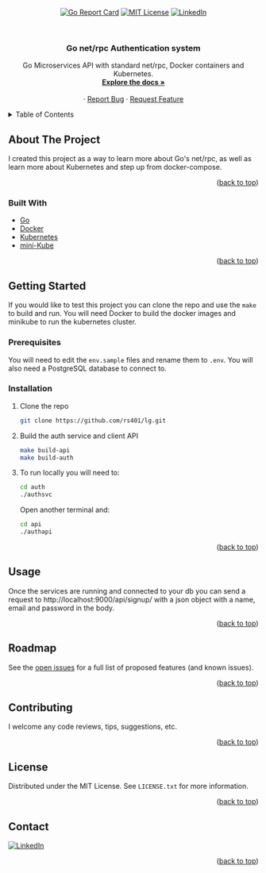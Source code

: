 <div id="top"></div>

<div align="center">

[![Go Report Card](https://goreportcard.com/badge/github.com/rs401/lg)](https://goreportcard.com/report/github.com/rs401/lg)
[![MIT License][license-shield]][license-url]
[![LinkedIn][linkedin-shield]][linkedin-url]



<!-- PROJECT LOGO -->
<br />

<h3 align="center">Go net/rpc Authentication system</h3>

  <p align="center">
    Go Microservices API with standard net/rpc, Docker containers and Kubernetes.
    <br />
    <a href="https://github.com/rs401/lg/tree/main/docs"><strong>Explore the docs »</strong></a>
    <br />
    <br />
    ·
    <a href="https://github.com/rs401/lg/issues">Report Bug</a>
    ·
    <a href="https://github.com/rs401/lg/issues">Request Feature</a>
  </p>
</div>



<!-- TABLE OF CONTENTS -->
<details>
  <summary>Table of Contents</summary>
  <ol>
    <li>
      <a href="#about-the-project">About The Project</a>
      <ul>
        <li><a href="#built-with">Built With</a></li>
      </ul>
    </li>
    <li>
      <a href="#getting-started">Getting Started</a>
      <ul>
        <li><a href="#prerequisites">Prerequisites</a></li>
        <li><a href="#installation">Installation</a></li>
      </ul>
    </li>
    <li><a href="#usage">Usage</a></li>
    <li><a href="#roadmap">Roadmap</a></li>
    <li><a href="#contributing">Contributing</a></li>
    <li><a href="#license">License</a></li>
    <li><a href="#contact">Contact</a></li>
  </ol>
</details>



<!-- ABOUT THE PROJECT -->
## About The Project

I created this project as a way to learn more about Go's net/rpc, as well as learn more about Kubernetes and step up from docker-compose.

<p align="right">(<a href="#top">back to top</a>)</p>



### Built With

* [Go](https://go.dev/)
* [Docker](https://www.docker.com/)
* [Kubernetes](https://kubernetes.io/)
* [mini-Kube](https://github.com/kubernetes/minikube)

<p align="right">(<a href="#top">back to top</a>)</p>



<!-- GETTING STARTED -->
## Getting Started

If you would like to test this project you can clone the repo and use the `make` to build and run. You will need Docker to build the docker images and minikube to run the kubernetes cluster.

### Prerequisites

You will need to edit the `env.sample` files and rename them to `.env`. You will also need a PostgreSQL database to connect to.

### Installation

1. Clone the repo
   ```sh
   git clone https://github.com/rs401/lg.git
   ```
3. Build the auth service and client API
   ```sh
   make build-api
   make build-auth
   ```
4. To run locally you will need to:
   ```sh
   cd auth
   ./authsvc
   ```
   Open another terminal and:
   ```sh
   cd api
   ./authapi
   ```

<p align="right">(<a href="#top">back to top</a>)</p>



<!-- USAGE EXAMPLES -->
## Usage

Once the services are running and connected to your db you can send a request to http://localhost:9000/api/signup/ with a json object with a name, email and password in the body.

<p align="right">(<a href="#top">back to top</a>)</p>



<!-- ROADMAP -->
## Roadmap

See the [open issues](https://github.com/rs401/lg/issues) for a full list of proposed features (and known issues).

<p align="right">(<a href="#top">back to top</a>)</p>



<!-- CONTRIBUTING -->
## Contributing

I welcome any code reviews, tips, suggestions, etc.

<p align="right">(<a href="#top">back to top</a>)</p>



<!-- LICENSE -->
## License

Distributed under the MIT License. See `LICENSE.txt` for more information.

<p align="right">(<a href="#top">back to top</a>)</p>



<!-- CONTACT -->
## Contact

[![LinkedIn][linkedin-shield]][linkedin-url]

<p align="right">(<a href="#top">back to top</a>)</p>


<!-- MARKDOWN LINKS & IMAGES -->
<!-- https://www.markdownguide.org/basic-syntax/#reference-style-links -->
[contributors-url]: https://github.com/rs401/lg/graphs/contributors
[forks-url]: https://github.com/rs401/lg/network/members
[stars-url]: https://github.com/rs401/lg/stargazers
[issues-url]: https://github.com/rs401/lg/issues
[license-url]: https://github.com/rs401/lg/blob/master/LICENSE.txt
[license-shield]: https://img.shields.io/github/license/rs401/lg.svg?style=flat
[linkedin-shield]: https://img.shields.io/badge/-LinkedIn-black.svg?style=flat&logo=linkedin&colorB=555
[linkedin-url]: https://linkedin.com/in/richard-stadnick-3b4ab53b
